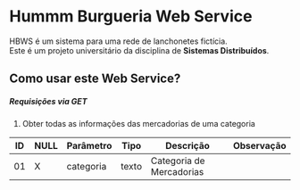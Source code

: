 Hummm Burgueria Web Service
=======================

HBWS é um sistema para uma rede de lanchonetes fictícia.  
Este é um projeto universitário da disciplina de **Sistemas Distribuídos**.

Como usar este Web Service?
------------

##### Requisições via GET

1. Obter todas as informações das mercadorias de uma categoria

ID | NULL | Parâmetro | Tipo | Descrição | Observação
-- | ---- | --------- | ---- | --------- | ---------:
01 | X | categoria	|	texto |	Categoria de Mercadorias
